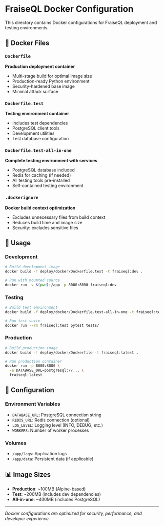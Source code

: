 # FraiseQL Docker Configuration

This directory contains Docker configurations for FraiseQL deployment and testing environments.

## 📂 Docker Files

### `Dockerfile`
**Production deployment container**
- Multi-stage build for optimal image size
- Production-ready Python environment
- Security-hardened base image
- Minimal attack surface

### `Dockerfile.test`
**Testing environment container**
- Includes test dependencies
- PostgreSQL client tools
- Development utilities
- Test database configuration

### `Dockerfile.test-all-in-one`
**Complete testing environment with services**
- PostgreSQL database included
- Redis for caching (if needed)
- All testing tools pre-installed
- Self-contained testing environment

### `.dockerignore`
**Docker build context optimization**
- Excludes unnecessary files from build context
- Reduces build time and image size
- Security: excludes sensitive files

## 🚀 Usage

### Development
```bash
# Build development image
docker build -f deploy/docker/Dockerfile.test -t fraiseql:dev .

# Run with mounted source
docker run -v $(pwd):/app -p 8000:8000 fraiseql:dev
```

### Testing
```bash
# Build test environment
docker build -f deploy/docker/Dockerfile.test-all-in-one -t fraiseql:test .

# Run test suite
docker run --rm fraiseql:test pytest tests/
```

### Production
```bash
# Build production image
docker build -f deploy/docker/Dockerfile -t fraiseql:latest .

# Run production container
docker run -p 8000:8000 \
  -e DATABASE_URL=postgresql://... \
  fraiseql:latest
```

## 🔧 Configuration

### Environment Variables
- `DATABASE_URL`: PostgreSQL connection string
- `REDIS_URL`: Redis connection (optional)
- `LOG_LEVEL`: Logging level (INFO, DEBUG, etc.)
- `WORKERS`: Number of worker processes

### Volumes
- `/app/logs`: Application logs
- `/app/data`: Persistent data (if applicable)

## 📊 Image Sizes
- **Production**: ~100MB (Alpine-based)
- **Test**: ~200MB (includes dev dependencies)
- **All-in-one**: ~400MB (includes PostgreSQL)

---

*Docker configurations are optimized for security, performance, and developer experience.*
